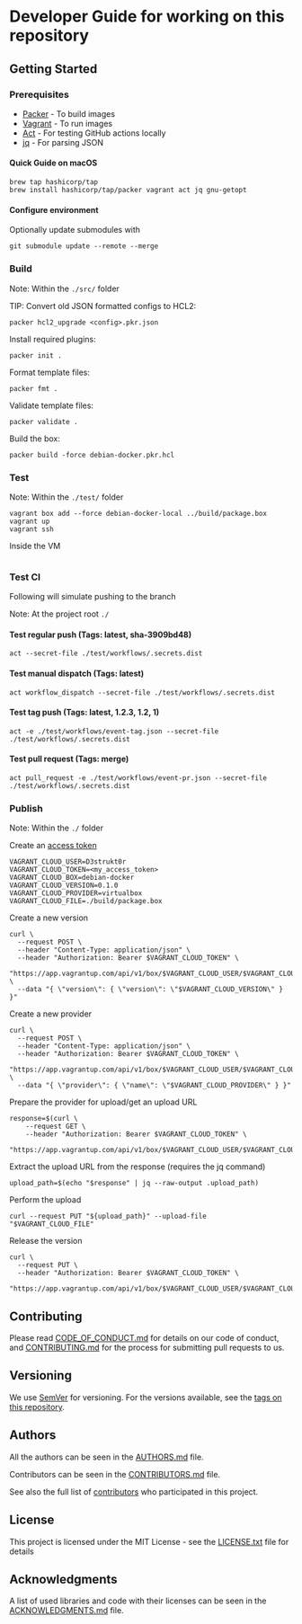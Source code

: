 # Developer Guide for working on this repository

## Getting Started

### Prerequisites

* [Packer](https://developer.hashicorp.com/packer/downloads) - To build images
* [Vagrant](https://developer.hashicorp.com/vagrant/docs/installation) - To run images
* [Act](https://github.com/nektos/act) - For testing GitHub actions locally
* [jq](https://stedolan.github.io/jq/) - For parsing JSON

#### Quick Guide on macOS

```shell
brew tap hashicorp/tap
brew install hashicorp/tap/packer vagrant act jq gnu-getopt
```

#### Configure environment

Optionally update submodules with

```shell
git submodule update --remote --merge
```

### Build

Note: Within the `./src/` folder

TIP: Convert old JSON formatted configs to HCL2:

```shell
packer hcl2_upgrade <config>.pkr.json
```

Install required plugins:

```shell
packer init .
```

Format template files:

```shell
packer fmt .
```

Validate template files:

```shell
packer validate .
```

Build the box:

```shell
packer build -force debian-docker.pkr.hcl
```

### Test

Note: Within the `./test/` folder

```shell
vagrant box add --force debian-docker-local ../build/package.box
vagrant up
vagrant ssh
```

Inside the VM

```shell

```

### Test CI

Following will simulate pushing to the branch

Note: At the project root `./`

#### Test regular push (Tags: latest, sha-3909bd48)

```shell
act --secret-file ./test/workflows/.secrets.dist
```

#### Test manual dispatch (Tags: latest)

```shell
act workflow_dispatch --secret-file ./test/workflows/.secrets.dist
```

#### Test tag push (Tags: latest, 1.2.3, 1.2, 1)

```shell
act -e ./test/workflows/event-tag.json --secret-file ./test/workflows/.secrets.dist
```

#### Test pull request (Tags: merge)

```shell
act pull_request -e ./test/workflows/event-pr.json --secret-file ./test/workflows/.secrets.dist
```

### Publish

Note: Within the `./` folder

Create an [access token](https://app.vagrantup.com/settings/security)

```shell
VAGRANT_CLOUD_USER=D3strukt0r
VAGRANT_CLOUD_TOKEN=<my_access_token>
VAGRANT_CLOUD_BOX=debian-docker
VAGRANT_CLOUD_VERSION=0.1.0
VAGRANT_CLOUD_PROVIDER=virtualbox
VAGRANT_CLOUD_FILE=./build/package.box
```

Create a new version

```shell
curl \
  --request POST \
  --header "Content-Type: application/json" \
  --header "Authorization: Bearer $VAGRANT_CLOUD_TOKEN" \
  "https://app.vagrantup.com/api/v1/box/$VAGRANT_CLOUD_USER/$VAGRANT_CLOUD_BOX/versions" \
  --data "{ \"version\": { \"version\": \"$VAGRANT_CLOUD_VERSION\" } }"
```

Create a new provider

```shell
curl \
  --request POST \
  --header "Content-Type: application/json" \
  --header "Authorization: Bearer $VAGRANT_CLOUD_TOKEN" \
  "https://app.vagrantup.com/api/v1/box/$VAGRANT_CLOUD_USER/$VAGRANT_CLOUD_BOX/version/$VAGRANT_CLOUD_VERSION/providers" \
  --data "{ \"provider\": { \"name\": \"$VAGRANT_CLOUD_PROVIDER\" } }"
```

Prepare the provider for upload/get an upload URL

```shell
response=$(curl \
    --request GET \
    --header "Authorization: Bearer $VAGRANT_CLOUD_TOKEN" \
    "https://app.vagrantup.com/api/v1/box/$VAGRANT_CLOUD_USER/$VAGRANT_CLOUD_BOX/version/$VAGRANT_CLOUD_VERSION/provider/$VAGRANT_CLOUD_PROVIDER/upload")
```

Extract the upload URL from the response (requires the jq command)

```shell
upload_path=$(echo "$response" | jq --raw-output .upload_path)
```

Perform the upload

```shell
curl --request PUT "${upload_path}" --upload-file "$VAGRANT_CLOUD_FILE"
```

Release the version

```shell
curl \
  --request PUT \
  --header "Authorization: Bearer $VAGRANT_CLOUD_TOKEN" \
  "https://app.vagrantup.com/api/v1/box/$VAGRANT_CLOUD_USER/$VAGRANT_CLOUD_BOX/version/$VAGRANT_CLOUD_VERSION/release"
```

## Contributing

Please read [CODE_OF_CONDUCT.md](CODE_OF_CONDUCT.md) for details on our code of conduct, and [CONTRIBUTING.md](CONTRIBUTING.md) for the process for submitting pull requests to us.

## Versioning

We use [SemVer](http://semver.org/) for versioning. For the versions available, see the [tags on this repository][gh-tags].

## Authors

All the authors can be seen in the [AUTHORS.md](AUTHORS.md) file.

Contributors can be seen in the [CONTRIBUTORS.md](CONTRIBUTORS.md) file.

See also the full list of [contributors][gh-contributors] who participated in this project.

## License

This project is licensed under the MIT License - see the [LICENSE.txt](LICENSE.txt) file for details

## Acknowledgments

A list of used libraries and code with their licenses can be seen in the [ACKNOWLEDGMENTS.md](ACKNOWLEDGMENTS.md) file.

[gh-tags]: https://github.com/D3strukt0r/vagrant-debian-docker/tags
[gh-contributors]: https://github.com/D3strukt0r/vagrant-debian-docker/contributors
